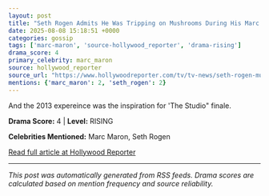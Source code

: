 ```yaml
---
layout: post
title: "Seth Rogen Admits He Was Tripping on Mushrooms During His Marc Maron Podcast Interview"
date: 2025-08-08 15:18:51 +0000
categories: gossip
tags: ['marc-maron', 'source-hollywood_reporter', 'drama-rising']
drama_score: 4
primary_celebrity: marc_maron
source: hollywood_reporter
source_url: "https://www.hollywoodreporter.com/tv/tv-news/seth-rogen-mushrooms-marc-maron-podcast-interview-the-studio-1236340210/"
mentions: {'marc_maron': 2, 'seth_rogen': 2}
---
```


And the 2013 expereince was the inspiration for 'The Studio" finale.

**Drama Score:** 4 | **Level:** RISING

**Celebrities Mentioned:** Marc Maron, Seth Rogen

[Read full article at Hollywood Reporter](https://www.hollywoodreporter.com/tv/tv-news/seth-rogen-mushrooms-marc-maron-podcast-interview-the-studio-1236340210/)

---
*This post was automatically generated from RSS feeds. Drama scores are calculated based on mention frequency and source reliability.*
